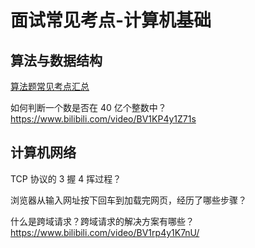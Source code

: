 # 面试常见考点-计算机基础

## 算法与数据结构

[算法题常见考点汇总](learning/subjects/Computer/Data-Structures-and-Algorithm/算法题常见考点汇总.md)

如何判断一个数是否在 40 亿个整数中？
https://www.bilibili.com/video/BV1KP4y1Z71s

## 计算机网络

TCP 协议的 3 握 4 挥过程？

浏览器从输入网址按下回车到加载完网页，经历了哪些步骤？

什么是跨域请求？跨域请求的解决方案有哪些？
https://www.bilibili.com/video/BV1rp4y1K7nU/



